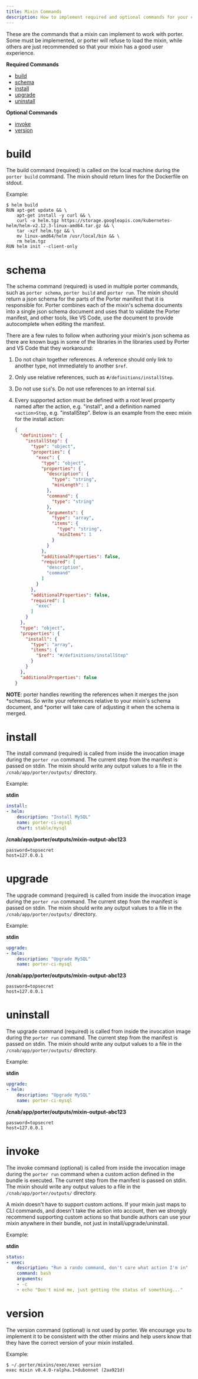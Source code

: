 ```yaml
---
title: Mixin Commands
description: How to implement required and optional commands for your custom Porter mixin
---
```


These are the commands that a mixin can implement to work with porter. Some must
be implemented, or porter will refuse to load the mixin, while others are just
recommended so that your mixin has a good user experience.

**Required Commands**

* [build](#build)
* [schema](#schema)
* [install](#install)
* [upgrade](#upgrade)
* [uninstall](#uninstall)

**Optional Commands**

* [invoke](#invoke)
* [version](#version)


# build

The build command (required) is called on the local machine during the `porter
build` command. The mixin should return lines for the Dockerfile on stdout.

Example:

```console
$ helm build
RUN apt-get update && \
    apt-get install -y curl && \
    curl -o helm.tgz https://storage.googleapis.com/kubernetes-helm/helm-v2.12.3-linux-amd64.tar.gz && \
    tar -xzf helm.tgz && \
    mv linux-amd64/helm /usr/local/bin && \
    rm helm.tgz
RUN helm init --client-only
```

# schema

The schema command (required) is used in multiple porter commands, such as
`porter schema`, `porter build` and `porter run`. The mixin should return a json
schema for the parts of the Porter manifest that it is responsible for. Porter
combines each of the mixin's schema documents into a single json schema document
and uses that to validate the Porter manifest, and other tools, like VS Code,
use the document to provide autocomplete when editing the manifest.

There are a few rules to follow when authoring your mixin's json schema as there
are known bugs in some of the libraries in the libraries used by Porter and VS
Code that they workaround:

1. Do not chain together references. A reference should only link to another type,
not immediately to another `$ref`.

1. Only use relative references, such as `#/definitions/installStep`.

1. Do not use `$id`'s. Do not use references to an internal `$id`.

1. Every supported action must be defined with a root level property named after
the action, e.g. "install", and a definition named `<action>Step`, e.g.
"installStep". Below is an example from the exec mixin for the install action:

    ```json
    {
      "definitions": {
        "installStep": {
          "type": "object",
          "properties": {
            "exec": {
              "type": "object",
              "properties": {
                "description": {
                  "type": "string",
                  "minLength": 1
                },
                "command": {
                  "type": "string"
                },
                "arguments": {
                  "type": "array",
                  "items": {
                    "type": "string",
                    "minItems": 1
                  }
                }
              },
              "additionalProperties": false,
              "required": [
                "description",
                "command"
              ]
            }
          },
          "additionalProperties": false,
          "required": [
            "exec"
          ]
        }
      },
      "type": "object",
      "properties": {
        "install": {
          "type": "array",
          "items": {
            "$ref": "#/definitions/installStep"
          }
        }
      },
      "additionalProperties": false
    }
    ```

**NOTE**: porter handles rewriting the references when it merges the json
*schemas. So write your references relative to your mixin's schema document, and
*porter will take care of adjusting it when the schema is merged.

# install

The install command (required) is called from inside the invocation image during
the `porter run` command. The current step from the manifest is passed on stdin.
The mixin should write any output values to a file in the
`/cnab/app/porter/outputs/` directory.

Example:

**stdin**
```yaml
install:
- helm:
    description: "Install MySQL"
    name: porter-ci-mysql
    chart: stable/mysql
```

**/cnab/app/porter/outputs/mixin-output-abc123**
```
password=topsecret
host=127.0.0.1
```

# upgrade

The upgrade command (required) is called from inside the invocation image during
the `porter run` command. The current step from the manifest is passed on stdin.
The mixin should write any output values to a file in the
`/cnab/app/porter/outputs/` directory.

Example:

**stdin**
```yaml
upgrade:
- helm:
    description: "Upgrade MySQL"
    name: porter-ci-mysql
```

**/cnab/app/porter/outputs/mixin-output-abc123**
```
password=topsecret
host=127.0.0.1
```

# uninstall

The upgrade command (required) is called from inside the invocation image during
the `porter run` command. The current step from the manifest is passed on stdin.
The mixin should write any output values to a file in the
`/cnab/app/porter/outputs/` directory.

Example:

**stdin**
```yaml
upgrade:
- helm:
    description: "Upgrade MySQL"
    name: porter-ci-mysql
```

**/cnab/app/porter/outputs/mixin-output-abc123**
```
password=topsecret
host=127.0.0.1
```

# invoke

The invoke command (optional) is called from inside the invocation image during
the `porter run` command when a custom action defined in the bundle is executed.
The current step from the manifest is passed on stdin. The mixin should write
any output values to a file in the `/cnab/app/porter/outputs/` directory.

A mixin doesn't have to support custom actions. If your mixin just maps to CLI
commands, and doesn't take the action into account, then we strongly recommend
supporting custom actions so that bundle authors can use your mixin anywhere in
their bundle, not just in install/upgrade/uninstall.

Example:

**stdin**
```yaml
status:
- exec:
    description: "Run a rando command, don't care what action I'm in"
    command: bash
    arguments:
    - -c
    - echo "Don't mind me, just getting the status of something..."
```

# version

The version command (optional) is not used by porter. We encourage you to
implement it to be consistent with the other mixins and help users know that
they have the correct version of your mixin installed.
 
Example:

```console
$ ~/.porter/mixins/exec/exec version
exec mixin v0.4.0-ralpha.1+dubonnet (2aa921d)
```



